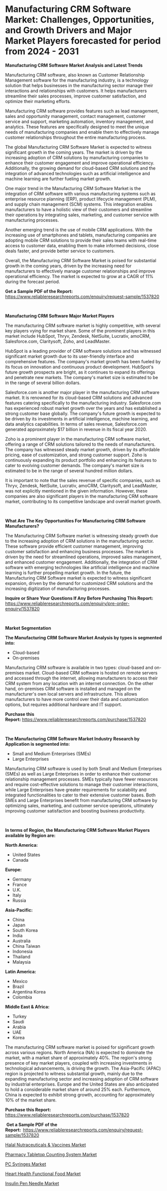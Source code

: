 <p><h1>Manufacturing CRM Software Market: Challenges, Opportunities, and Growth Drivers and Major Market Players forecasted for period from 2024 - 2031</h1></p><p><strong>Manufacturing CRM Software Market Analysis and Latest Trends</strong></p>
<p><p>Manufacturing CRM software, also known as Customer Relationship Management software for the manufacturing industry, is a technology solution that helps businesses in the manufacturing sector manage their interactions and relationships with customers. It helps manufacturers streamline their sales processes, improve customer satisfaction, and optimize their marketing efforts.</p><p>Manufacturing CRM software provides features such as lead management, sales and opportunity management, contact management, customer service and support, marketing automation, inventory management, and analytics. These features are specifically designed to meet the unique needs of manufacturing companies and enable them to effectively manage customer relationships throughout the entire manufacturing process.</p><p>The global Manufacturing CRM Software Market is expected to witness significant growth in the coming years. The market is driven by the increasing adoption of CRM solutions by manufacturing companies to enhance their customer engagement and improve operational efficiency. Additionally, the growing demand for cloud-based CRM solutions and the integration of advanced technologies such as artificial intelligence and machine learning are further fueling market growth.</p><p>One major trend in the Manufacturing CRM Software Market is the integration of CRM software with various manufacturing systems such as enterprise resource planning (ERP), product lifecycle management (PLM), and supply chain management (SCM) systems. This integration enables manufacturers to have a holistic view of their customers and streamline their operations by integrating sales, marketing, and customer service with manufacturing processes.</p><p>Another emerging trend is the use of mobile CRM applications. With the increasing use of smartphones and tablets, manufacturing companies are adopting mobile CRM solutions to provide their sales teams with real-time access to customer data, enabling them to make informed decisions, close deals faster, and provide better service to customers.</p><p>Overall, the Manufacturing CRM Software Market is poised for substantial growth in the coming years, driven by the increasing need for manufacturers to effectively manage customer relationships and improve operational efficiency. The market is expected to grow at a CAGR of 11% during the forecast period.</p></p>
<p><strong>Get a Sample PDF of the Report:&nbsp;</strong> <a href="https://www.reliableresearchreports.com/enquiry/request-sample/1537820">https://www.reliableresearchreports.com/enquiry/request-sample/1537820</a></p>
<p>&nbsp;</p>
<p><strong>Manufacturing CRM Software Major Market Players</strong></p>
<p><p>The manufacturing CRM software market is highly competitive, with several key players vying for market share. Some of the prominent players in this market include HubSpot, Thryv, Zendesk, NetSuite, Lucrativ, amoCRM, Salesforce.com, Claritysoft, Zoho, and LeadMaster.</p><p>HubSpot is a leading provider of CRM software solutions and has witnessed significant market growth due to its user-friendly interface and comprehensive features. The company's market growth has been fueled by its focus on innovation and continuous product development. HubSpot's future growth prospects are bright, as it continues to expand its offerings and penetrate new markets. The company's market size is estimated to be in the range of several billion dollars.</p><p>Salesforce.com is another major player in the manufacturing CRM software market. It is renowned for its cloud-based CRM solutions and advanced features catering specifically to the manufacturing industry. Salesforce.com has experienced robust market growth over the years and has established a strong customer base globally. The company's future growth is expected to be driven by its investments in artificial intelligence, machine learning, and data analytics capabilities. In terms of sales revenue, Salesforce.com generated approximately $17 billion in revenue in its fiscal year 2020.</p><p>Zoho is a prominent player in the manufacturing CRM software market, offering a range of CRM solutions tailored to the needs of manufacturers. The company has witnessed steady market growth, driven by its affordable pricing, ease of customization, and strong customer support. Zoho is continuously expanding its product portfolio and enhancing its features to cater to evolving customer demands. The company's market size is estimated to be in the range of several hundred million dollars.</p><p>It is important to note that the sales revenue of specific companies, such as Thryv, Zendesk, NetSuite, Lucrativ, amoCRM, Claritysoft, and LeadMaster, was not explicitly mentioned in the given information. However, these companies are also significant players in the manufacturing CRM software market, contributing to its competitive landscape and overall market growth.</p></p>
<p>&nbsp;</p>
<p><strong>What Are The Key Opportunities For Manufacturing CRM Software Manufacturers?</strong></p>
<p><p>The Manufacturing CRM Software market is witnessing steady growth due to the increasing adoption of CRM solutions in the manufacturing sector. These software provide efficient customer management, improving customer satisfaction and enhancing business processes. The market is driven by the need for streamlined operations, improved sales management, and enhanced customer engagement. Additionally, the integration of CRM software with emerging technologies like artificial intelligence and machine learning is further propelling market growth. In the future, the Manufacturing CRM Software market is expected to witness significant expansion, driven by the demand for customized CRM solutions and the increasing digitization of manufacturing processes.</p></p>
<p><strong>Inquire or Share Your Questions If Any Before Purchasing This Report:</strong> <a href="https://www.reliableresearchreports.com/enquiry/pre-order-enquiry/1537820">https://www.reliableresearchreports.com/enquiry/pre-order-enquiry/1537820</a></p>
<p>&nbsp;</p>
<p><strong>Market Segmentation</strong></p>
<p><strong>The Manufacturing CRM Software Market Analysis by types is segmented into:</strong></p>
<p><ul><li>Cloud-based</li><li>On-premises</li></ul></p>
<p><p>Manufacturing CRM software is available in two types: cloud-based and on-premises market. Cloud-based CRM software is hosted on remote servers and accessed through the internet, allowing manufacturers to access their CRM system from any location with an internet connection. On the other hand, on-premises CRM software is installed and managed on the manufacturer's own local servers and infrastructure. This allows manufacturers to have more control over their data and customization options, but requires additional hardware and IT support.</p></p>
<p><strong>Purchase this Report:&nbsp;</strong><a href="https://www.reliableresearchreports.com/purchase/1537820">https://www.reliableresearchreports.com/purchase/1537820</a></p>
<p>&nbsp;</p>
<p><strong>The Manufacturing CRM Software Market Industry Research by Application is segmented into:</strong></p>
<p><ul><li>Small and Medium Enterprises (SMEs)</li><li>Large Enterprises</li></ul></p>
<p><p>Manufacturing CRM software is used by both Small and Medium Enterprises (SMEs) as well as Large Enterprises in order to enhance their customer relationship management processes. SMEs typically have fewer resources and require cost-effective solutions to manage their customer interactions, while Large Enterprises have greater requirements for scalability and integrated functionalities to cater to their extensive customer bases. Both SMEs and Large Enterprises benefit from manufacturing CRM software by optimizing sales, marketing, and customer service operations, ultimately improving customer satisfaction and boosting business productivity.</p></p>
<p>&nbsp;</p>
<p><strong>In terms of Region, the Manufacturing CRM Software Market Players available by Region are:</strong></p>
<p>
    <p> <strong> North America: </strong>
        <ul>
            <li>United States</li>
            <li>Canada</li>
        </ul>
        </p> 
    <p> <strong> Europe: </strong>
        <ul>
            <li>Germany</li>
            <li>France</li>
            <li>U.K.</li>
            <li>Italy</li>
            <li>Russia</li>
        </ul>
        </p> 
    <p> <strong> Asia-Pacific: </strong>
        <ul>
            <li>China</li>
            <li>Japan</li>
            <li>South Korea</li>
            <li>India</li>
            <li>Australia</li>
            <li>China Taiwan</li>
            <li>Indonesia</li>
            <li>Thailand</li>
            <li>Malaysia</li>
        </ul>
        </p> 
    <p> <strong> Latin America: </strong>
        <ul>
            <li>Mexico</li>
            <li>Brazil</li>
            <li>Argentina Korea</li>
            <li>Colombia</li>
        </ul>
        </p> 
    <p> <strong> Middle East & Africa: </strong>
        <ul>
            <li>Turkey</li>
            <li>Saudi</li>
            <li>Arabia</li>
            <li>UAE</li>
            <li>Korea</li>
        </ul>
    </p>
    </p>
<p><p>The manufacturing CRM software market is poised for significant growth across various regions. North America (NA) is expected to dominate the market, with a market share of approximately 40%. The region's strong presence of key market players, coupled with increasing investments in technological advancements, is driving the growth. The Asia-Pacific (APAC) region is projected to witness substantial growth, mainly due to the expanding manufacturing sector and increasing adoption of CRM software by industrial enterprises. Europe and the United States are also anticipated to hold a considerable market share of around 25% each. Furthermore, China is expected to exhibit strong growth, accounting for approximately 10% of the market share.</p></p>
<p><strong>Purchase this Report: </strong><a href="https://www.reliableresearchreports.com/purchase/1537820">https://www.reliableresearchreports.com/purchase/1537820</a></p>
<p>&nbsp;<strong>Get a Sample PDF of the Report:&nbsp;&nbsp;</strong><a href="https://www.reliableresearchreports.com/enquiry/request-sample/1537820">https://www.reliableresearchreports.com/enquiry/request-sample/1537820</a></p>
<p><strong></strong></p>
<p><p><a href="https://github.com/tamvrosiya/Market-Research-Report-List-2/blob/main/halal-nutraceuticals-vaccines-market.md">Halal Nutraceuticals & Vaccines Market</a></p><p><a href="https://medium.com/p/eb21a55d8d7e/edit">Pharmacy Tabletop Counting System Market</a></p><p><a href="https://medium.com/p/24be9125c7eb/edit">PC Syringes Market</a></p><p><a href="https://github.com/joannesouthgate/Market-Research-Report-List-1/blob/main/heart-health-functional-food-market.md">Heart Health Functional Food Market</a></p><p><a href="https://medium.com/p/628a75bf5d41/edit">Insulin Pen Needle Market</a></p></p>